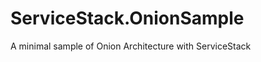 ServiceStack.OnionSample
========================

A minimal sample of Onion Architecture with ServiceStack
